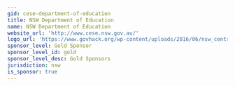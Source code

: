 ```yaml
---
gid: cese-department-of-education
title: NSW Department of Education
name: NSW Department of Education
website_url: 'http://www.cese.nsw.gov.au/'
logo_url: 'https://www.govhack.org/wp-content/uploads/2016/06/nsw_centre_for_education_statistics_and_evaluation.png'
sponsor_level: Gold Sponsor
sponsor_level_id: gold
sponsor_level_desc: Gold Sponsors
jurisdiction: nsw
is_sponsor: true
---
```


